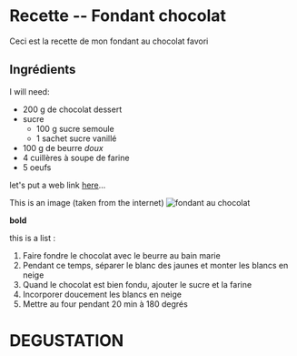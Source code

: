 # Recette -- Fondant chocolat

Ceci est la recette de mon fondant au chocolat favori

## Ingrédients

I will need:

- 200 g de chocolat dessert
- sucre
	- 100 g sucre semoule
	- 1 sachet sucre vanillé
- 100 g de beurre *doux*
- 4 cuillères à soupe de farine
- 5 oeufs


let's put a web link [here](http://www.marmiton.org/recettes/recette_fondant-au-chocolat_15025.aspx)...

This is an image (taken from the internet) ![fondant au chocolat](https://image.afcdn.com/recipe/20150123/33431_w600.jpg)

**bold**

this is a list :


1. Faire fondre le chocolat avec le beurre au bain marie
2. Pendant ce temps, séparer le blanc des jaunes et monter les blancs en neige
3. Quand le chocolat est bien fondu, ajouter le sucre et la farine
4. Incorporer doucement les blancs en neige
5. Mettre au four pendant 20 min à 180 degrés

# DEGUSTATION
